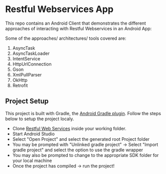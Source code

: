 # Restful Webservices App

This repo contains an Android Client that demonstrates the different approaches of interacting with Restful
Webservices in an Android App:


Some of the approaches/ architectures/ tools covered are:
1. AsyncTask
2. AsyncTaskLoader
3. IntentService
4. HttpUrlConnection
5. Gson
6. XmlPullParser
7. OkHttp
8. Retrofit

## Project Setup

This project is built with Gradle, the [Android Gradle plugin](http://tools.android.com/tech-docs/new-build-system/user-guide). Follow the steps below to setup the project localy.

* Clone [Restful Web Services](https://github.com/TheDancerCodes/restful-web-services-app2) inside your working folder.
* Start Android Studio
* Select "Open Project" and select the generated root Project folder
* You may be prompted with "Unlinked gradle project" -> Select "Import gradle project" and select
the option to use the gradle wrapper
* You may also be prompted to change to the appropriate SDK folder for your local machine
* Once the project has compiled -> run the project!